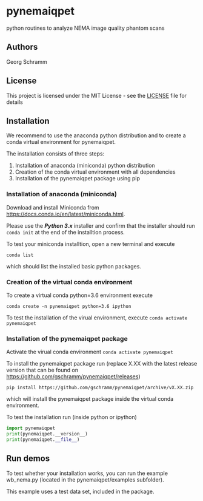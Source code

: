# pynemaiqpet

python routines to analyze NEMA image quality phantom scans

## Authors

Georg Schramm

## License 

This project is licensed under the MIT License - see the [LICENSE](LICENSE) file for details

## Installation

We recommend to use the anaconda python distribution and to create a
conda virtual environment for pynemaiqpet.

The installation consists of three steps:
1. Installation of anaconda (miniconda) python distribution
2. Creation of the conda virtual environment with all dependencies
3. Installation of the pynemaiqpet package using pip

### Installation of anaconda (miniconda)

Download and install Miniconda from <https://docs.conda.io/en/latest/miniconda.html>.

Please use the ***Python 3.x*** installer and confirm that the installer
should run ```conda init``` at the end of the installtion process.

To test your miniconda installtion, open a new terminal and execute

```conda list```

which should list the installed basic python packages.

### Creation of the virtual conda environment

To create a virtual conda python=3.6 environment execute

```conda create -n pynemaiqpet python=3.6 ipython ```

To test the installation of the virual environment, execute
```conda activate pynemaiqpet```

### Installation of the pynemaiqpet package

Activate the virual conda environment
```conda activate pynemaiqpet```

To install the pynemaiqpet package run (replace X.XX with the latest release
version that can be found on https://github.com/gschramm/pynemaiqpet/releases)

```pip install https://github.com/gschramm/pynemaiqpet/archive/vX.XX.zip```

which will install the pynemaiqpet package inside the virtual
conda environment.

To test the installation run (inside python or ipython)

```python
import pynemaiqpet
print(pynemaiqpet.__version__)
print(pynemaiqpet.__file__) 
```

## Run demos

To test whether your installation works, you can run
the example wb_nema.py (located in the pynemaiqpet/examples subfolder). 

This example uses a test data set, included in the package.
